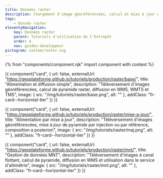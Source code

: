 ```yaml
---
title: Données raster
description: Chargement d'image géoréférencées, calcul et mise à jour de pyramide, diffusion en WMS, WMTS et TMS, service d'altimétrie
tags:
    - Donnée raster
eleventyNavigation:
    key: Données raster
    parent: Tutoriels d'utilisation de l'Entrepôt
    order: 4
    nav: guides-developpeur
pictogram: custom/raster.svg
---
```


{% from "components/component.njk" import component with context %}

<div class="fr-grid-row--gutters fr-mb-1w">

<div class="fr-col fr-col-md-12">

{{ component("card", {
    url: false,
    externalUrl: "https://geoplateforme.github.io/tutoriels/production/raster/base/",
    title: "Alimentation et diffusion simple",
    description: "Téléversement d'images géoréférencées, calcul de pyramide raster, diffusion en WMS, WMTS et TMS",
    image: {
        src: "/img/tutoriels/raster/base.png",
        alt: ""
    },
    addClass: "fr-card--horizontal-tier"
}) }}

</div>

<div class="fr-col fr-col-md-12">

{{ component("card", {
    url: false,
    externalUrl: "https://geoplateforme.github.io/tutoriels/production/raster/mise-a-jour/",
    title: "Alimentation par mise à jour",
    description: "Téléversement d'images géoréférencées, mise à jour de pyramide par injection ou par référence, composition a posteriori",
    image: {
        src: "/img/tutoriels/raster/maj.png",
        alt: ""
    },
    addClass: "fr-card--horizontal-tier"
}) }}

</div>

<div class="fr-col fr-col-md-12">

{{ component("card", {
    url: false,
    externalUrl: "https://geoplateforme.github.io/tutoriels/production/raster/mnt/",
    title: "Gestion de données MNT",
    description: "Téléversement d'images à canal flottant, calcul de pyramide, diffusion en WMS et utilisation dans le service d'altimétrie",
    image: {
        src: "/img/tutoriels/raster/mnt.png",
        alt: ""
    },
    addClass: "fr-card--horizontal-tier"
}) }}

</div>

</div>
